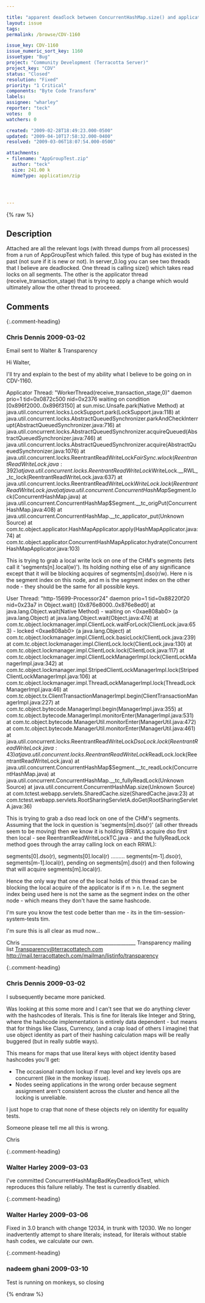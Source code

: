 ```yaml
---

title: "apparent deadlock between ConcurrentHashMap.size() and applicator put()"
layout: issue
tags: 
permalink: /browse/CDV-1160

issue_key: CDV-1160
issue_numeric_sort_key: 1160
issuetype: "Bug"
project: "Community Development (Terracotta Server)"
project_key: "CDV"
status: "Closed"
resolution: "Fixed"
priority: "1 Critical"
components: "Byte Code Transform"
labels: 
assignee: "wharley"
reporter: "teck"
votes:  0
watchers: 0

created: "2009-02-28T18:49:23.000-0500"
updated: "2009-04-10T17:58:32.000-0400"
resolved: "2009-03-06T18:07:54.000-0500"

attachments:
- filename: "AppGroupTest.zip"
  author: "teck"
  size: 241.00 k
  mimeType: application/zip




---
```


{% raw %}

## Description

<div markdown="1" class="description">

Attached are all the relevant logs (with thread dumps from all processes) from a run of AppGroupTest which failed. this type of bug has existed in the past (not sure if it is new or not). In server\_0.log you can see two threads that I believe are deadlocked. One thread is calling size() which takes read locks on all segments. The other is the applicator thread (receive\_transaction\_stage) that is trying to apply a change which would ultimately allow the other thread to proceeed. 



</div>

## Comments


{:.comment-heading}
### **Chris Dennis** <span class="date">2009-03-02</span>

<div markdown="1" class="comment">

Email sent to Walter & Transparency

Hi Walter,

I'll try and explain to the best of my ability what I believe to be going on in CDV-1160.

Applicator Thread: "WorkerThread(receive\_transaction\_stage,0)" daemon prio=1 tid=0x0872c500 nid=0x2376 waiting on condition [0x896f2000..0x896f3150]
	at sun.misc.Unsafe.park(Native Method)
	at java.util.concurrent.locks.LockSupport.park(LockSupport.java:118)
	at java.util.concurrent.locks.AbstractQueuedSynchronizer.parkAndCheckInterrupt(AbstractQueuedSynchronizer.java:716)
	at java.util.concurrent.locks.AbstractQueuedSynchronizer.acquireQueued(AbstractQueuedSynchronizer.java:746)
	at java.util.concurrent.locks.AbstractQueuedSynchronizer.acquire(AbstractQueuedSynchronizer.java:1076)
	at java.util.concurrent.locks.ReentrantReadWriteLock$FairSync.wlock(ReentrantReadWriteLock.java:392)
	at java.util.concurrent.locks.ReentrantReadWriteLock$WriteLock.\_\_RWL\_\_tc\_lock(ReentrantReadWriteLock.java:637)
	at java.util.concurrent.locks.ReentrantReadWriteLock$WriteLock.lock(ReentrantReadWriteLock.java)
	at java.util.concurrent.ConcurrentHashMap$Segment.lock(ConcurrentHashMap.java)
	at java.util.concurrent.ConcurrentHashMap$Segment.\_\_tc\_origPut(ConcurrentHashMap.java:408)
	at java.util.concurrent.ConcurrentHashMap.\_\_tc\_applicator\_put(Unknown Source)
	at com.tc.object.applicator.HashMapApplicator.apply(HashMapApplicator.java:74)
	at com.tc.object.applicator.ConcurrentHashMapApplicator.hydrate(ConcurrentHashMapApplicator.java:103)

This is trying to grab a local write lock on one of the CHM's segments (lets call it 'segments[n].local(w)').  Its holding nothing else of any significance except that it will be blocking acquires of segments[m].dso(r/w).  Here n is the segment index on this node, and m is the segment index on the other node - they should be the same for all possible keys.

User Thread: "http-15699-Processor24" daemon prio=1 tid=0x88220f20 nid=0x23a7 in Object.wait() [0x876e8000..0x876e8ed0]
	at java.lang.Object.wait(Native Method)
	- waiting on <0xae808ab0> (a java.lang.Object)
	at java.lang.Object.wait(Object.java:474)
	at com.tc.object.lockmanager.impl.ClientLock.waitForLock(ClientLock.java:653)
	- locked <0xae808ab0> (a java.lang.Object)
	at com.tc.object.lockmanager.impl.ClientLock.basicLock(ClientLock.java:239)
	at com.tc.object.lockmanager.impl.ClientLock.lock(ClientLock.java:130)
	at com.tc.object.lockmanager.impl.ClientLock.lock(ClientLock.java:117)
	at com.tc.object.lockmanager.impl.ClientLockManagerImpl.lock(ClientLockManagerImpl.java:342)
	at com.tc.object.lockmanager.impl.StripedClientLockManagerImpl.lock(StripedClientLockManagerImpl.java:106)
	at com.tc.object.lockmanager.impl.ThreadLockManagerImpl.lock(ThreadLockManagerImpl.java:46)
	at com.tc.object.tx.ClientTransactionManagerImpl.begin(ClientTransactionManagerImpl.java:227)
	at com.tc.object.bytecode.ManagerImpl.begin(ManagerImpl.java:355)
	at com.tc.object.bytecode.ManagerImpl.monitorEnter(ManagerImpl.java:531)
	at com.tc.object.bytecode.ManagerUtil.monitorEnter(ManagerUtil.java:472)
	at com.tc.object.bytecode.ManagerUtil.monitorEnter(ManagerUtil.java:461)
	at java.util.concurrent.locks.ReentrantReadWriteLock$DsoLock.lock(ReentrantReadWriteLock.java:43)
	at java.util.concurrent.locks.ReentrantReadWriteLock$ReadLock.lock(ReentrantReadWriteLock.java)
	at java.util.concurrent.ConcurrentHashMap$Segment.\_\_tc\_readLock(ConcurrentHashMap.java)
	at java.util.concurrent.ConcurrentHashMap.\_\_tc\_fullyReadLock(Unknown Source)
	at java.util.concurrent.ConcurrentHashMap.size(Unknown Source)
	at com.tctest.webapp.servlets.SharedCache.size(SharedCache.java:23)
	at com.tctest.webapp.servlets.RootSharingServletA.doGet(RootSharingServletA.java:36)

This is trying to grab a dso read lock on one of the CHM's segments.  Assuming that the lock in question is 'segments[m].dso(r)' (all other threads seem to be moving) then we know it is holding (RRWLs acquire dso first then local - see ReentrantReadWriteLockTC.java - and the fullyReadLock method goes through the array calling lock on each RRWL):

segments[0].dso(r), segments[0].local(r) ......... segments[m-1].dso(r), segments[m-1].local(r), pending on segments[m].dso(r) and then following that will acquire segments[m].local(r).

Hence the only way that one of the local holds of this thread can be blocking the local acquire of the applicator is if m > n.  I.e. the segment index being used here is not the same as the segment index on the other node - which means they don't have the same hashcode.

I'm sure you know the test code better than me - its in the tim-session-system-tests tim.

I'm sure this is all clear as mud now...

Chris
\_\_\_\_\_\_\_\_\_\_\_\_\_\_\_\_\_\_\_\_\_\_\_\_\_\_\_\_\_\_\_\_\_\_\_\_\_\_\_\_\_\_\_\_\_\_\_
Transparency mailing list
Transparency@terracottatech.com
http://mail.terracottatech.com/mailman/listinfo/transparency

</div>


{:.comment-heading}
### **Chris Dennis** <span class="date">2009-03-02</span>

<div markdown="1" class="comment">

I subsequently became more panicked.

Was looking at this some more and I can't see that we do anything clever with the hashcodes of literals.  This is fine for literals like Integer and String, where the hashcode implementation is entirely data dependent - but means that for things like Class, Currency, (and a crap load of others I imagine) that use object identity as part of their hashing calculation maps will be really buggered (but in really subtle ways).

This means for maps that use literal keys with object identity based hashcodes you'll get:
 - The occasional random lockup if map level and key levels ops are concurrent (like in the monkey issue).
 - Nodes seeing applications in the wrong order because segment assignment aren't consistent across the cluster and hence all the locking is unreliable.

I just hope to crap that none of these objects rely on identity for equality tests.

Someone please tell me all this is wrong.

Chris

</div>


{:.comment-heading}
### **Walter Harley** <span class="date">2009-03-03</span>

<div markdown="1" class="comment">

I've committed ConcurrentHashMapBadKeyDeadlockTest, which reproduces this failure reliably.  The test is currently disabled.

</div>


{:.comment-heading}
### **Walter Harley** <span class="date">2009-03-06</span>

<div markdown="1" class="comment">

Fixed in 3.0 branch with change 12034, in trunk with 12030.  We no longer inadvertently attempt to share literals; instead, for literals without stable hash codes, we calculate our own.

</div>


{:.comment-heading}
### **nadeem ghani** <span class="date">2009-03-10</span>

<div markdown="1" class="comment">

Test is running on monkeys, so closing

</div>



{% endraw %}

